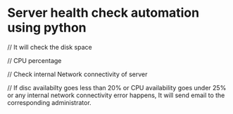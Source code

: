 # Server health check automation using python

// It will check the disk space

// CPU percentage

// Check internal Network connectivity of server

// If disc availabilty goes less than 20% or CPU availability goes under 25% or any internal network connectivity error happens, It will send email to the corresponding administrator.
